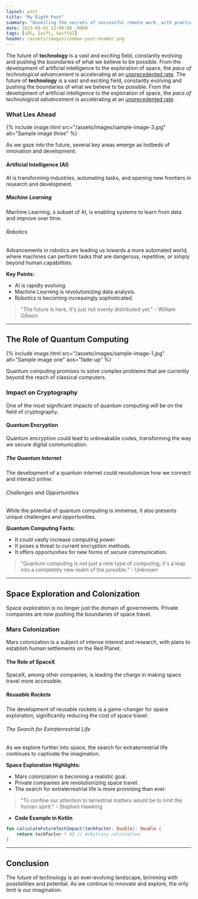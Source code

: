 ```yaml
---
layout: post
title: "My Eigth Post"
summary: "Unveiling the secrets of successful remote work, with practical tips for productivity and work-life balance."
date: 2023-08-01 12:00:00 -0000
tags: [iOS, Swift, SwiftUI]
header: /assets/images/common-post-header.png
---
```


The future of **technology** is a vast and exciting field, constantly evolving and pushing the boundaries of what we believe to be possible. From the development of artificial intelligence to the exploration of space, the *pace of technological advancement* is accelerating at an <u>unprecedented rate</u>. The future of **technology** is a vast and exciting field, constantly evolving and pushing the boundaries of what we believe to be possible. From the development of artificial intelligence to the exploration of space, the *pace of technological advancement* is accelerating at an <u>unprecedented rate</u>.

### What Lies Ahead

{% include image.html src="/assets/images/sample-image-3.jpg" alt="Sample image three" %}

As we gaze into the future, several key areas emerge as hotbeds of innovation and development:

#### Artificial Intelligence (AI)
AI is transforming industries, automating tasks, and opening new frontiers in research and development.

##### Machine Learning
Machine Learning, a subset of AI, is enabling systems to learn from data and improve over time.

###### Robotics
Advancements in robotics are leading us towards a more automated world, where machines can perform tasks that are dangerous, repetitive, or simply beyond human capabilities.

**Key Points:**
- AI is rapidly evolving.
- Machine Learning is revolutionizing data analysis.
- Robotics is becoming increasingly sophisticated.

> "The future is here, it's just not evenly distributed yet." - William Gibson

---

## The Role of Quantum Computing

{% include image.html src="/assets/images/sample-image-1.jpg" alt="Sample image one" aos="fade-up" %}

Quantum computing promises to solve complex problems that are currently beyond the reach of classical computers.

### Impact on Cryptography
One of the most significant impacts of quantum computing will be on the field of cryptography.

#### Quantum Encryption
Quantum encryption could lead to unbreakable codes, transforming the way we secure digital communication.

##### The Quantum Internet
The development of a quantum internet could revolutionize how we connect and interact online.

###### Challenges and Opportunities
While the potential of quantum computing is immense, it also presents unique challenges and opportunities.

**Quantum Computing Facts:**
- It could vastly increase computing power.
- It poses a threat to current encryption methods.
- It offers opportunities for new forms of secure communication.

> "Quantum computing is not just a new type of computing; it's a leap into a completely new realm of the possible." - Unknown

---

## Space Exploration and Colonization
Space exploration is no longer just the domain of governments. Private companies are now pushing the boundaries of space travel.

### Mars Colonization
Mars colonization is a subject of intense interest and research, with plans to establish human settlements on the Red Planet.

#### The Role of SpaceX
SpaceX, among other companies, is leading the charge in making space travel more accessible.

##### Reusable Rockets
The development of reusable rockets is a game-changer for space exploration, significantly reducing the cost of space travel.

###### The Search for Extraterrestrial Life
As we explore further into space, the search for extraterrestrial life continues to captivate the imagination.

**Space Exploration Highlights:**
- Mars colonization is becoming a realistic goal.
- Private companies are revolutionizing space travel.
- The search for extraterrestrial life is more promising than ever.

> "To confine our attention to terrestrial matters would be to limit the human spirit." - Stephen Hawking

* **Code Example in Kotlin**

```kotlin
fun calculateFutureTechImpact(techFactor: Double): Double {
    return techFactor * 42 // Arbitrary calculation
}
```

---

## Conclusion
The future of technology is an ever-evolving landscape, brimming with possibilities and potential. As we continue to innovate and explore, the only limit is our imagination.